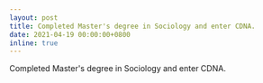 ```yaml
---
layout: post
title: Completed Master's degree in Sociology and enter CDNA.
date: 2021-04-19 00:00:00+0800
inline: true
---
```


Completed Master's degree in Sociology and enter CDNA.